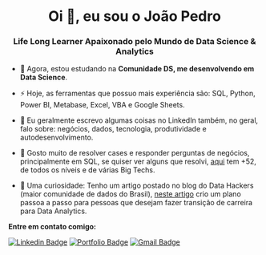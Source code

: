 <h1 align="center">Oi 👋, eu sou o João Pedro</h1>
<h3 align="center">Life Long Learner Apaixonado pelo Mundo de Data Science & Analytics</h3>


<!-- - 🔭 Atualmente, estou desenvolvendo um projeto que inclui um Dashboard e EDA em cima do Dataset do Olist disponível no Kaggle. -->

- 🌱 Agora, estou estudando na **Comunidade DS, me desenvolvendo em Data Science**.

- ⚡ Hoje, as ferramentas que possuo mais experiência são: SQL, Python, Power BI, Metabase, Excel, VBA e Google Sheets.

- 💬 Eu geralmente escrevo algumas coisas no LinkedIn também, no geral, falo sobre: negócios, dados, tecnologia, produtividade e autodesenvolvimento.

- 👤 Gosto muito de resolver cases e responder perguntas de negócios, principalmente em SQL, se quiser ver alguns que resolvi, [aqui](https://platform.stratascratch.com/user/joaopedroreisss) tem +52, de todos os níveis e de várias Big Techs.

- 👀 Uma curiosidade: Tenho um artigo postado no blog do Data Hackers (maior comunidade de dados do Brasil), [neste artigo](https://medium.com/data-hackers/tem-vontade-de-fazer-uma-transi%C3%A7%C3%A3o-de-carreira-para-a-%C3%A1rea-de-an%C3%A1lise-de-dados-mas-est%C3%A1-indeciso-5e15764eace) crio um plano passoa a passo para pessoas que desejam fazer transição de carreira para Data Analytics.

**Entre em contato comigo:**

[![Linkedin Badge](https://img.shields.io/badge/-LinkedIn-%230077B5?style=for-the-badge&logo=linkedin&logoColor=white)](https://www.linkedin.com/in/joaopedroreis08/)
[![Portfolio Badge](https://img.shields.io/badge/Portfolio-7289DA?style=for-the-badge&logo=&logoColor=white)](https://joaopedroreisss.github.io/portfolio_projetos/)
[![Gmail Badge](https://img.shields.io/badge/-Gmail-%23333?style=for-the-badge&logo=gmail&logoColor=white&link=mailto:joaopedroreis9618@gmail.com)](mailto:joaopedroreis9618@gmail.com)


<!---
<p><img align="center" src="https://github-readme-stats.vercel.app/api/top-langs?username=joaopedroreisss&show_icons=true&locale=en&layout=compact" alt="joaopedroreisss" /></p>


- 👋 Hi, I’m @joaopedroreisss
- 👀 I’m interested in ...
- 🌱 I’m currently learning ...
- 💞️ I’m looking to collaborate on ...
- 📫 How to reach me ...

joaopedroreisss/joaopedroreisss is a ✨ special ✨ repository because its `README.md` (this file) appears on your GitHub profile.
You can click the Preview link to take a look at your changes.
--->
